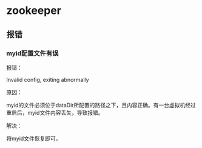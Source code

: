 # zookeeper

## 报错

### myid配置文件有误

报错：

Invalid config, exiting abnormally

原因：

myid的文件必须位于dataDir所配置的路径之下，且内容正确。有一台虚拟机经过重启后，myid文件内容丢失，导致报错。

解决：

将myid文件恢复即可。